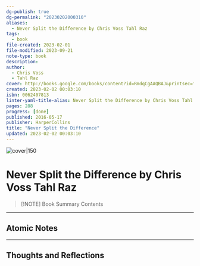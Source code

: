 ```yaml
---
dg-publish: true
dg-permalink: "20230202000310"
aliases:
  - Never Split the Difference by Chris Voss Tahl Raz
tags:
  - book
file-created: 2023-02-01
file-modified: 2023-09-21
note-type: book 
description: 
author:
  - Chris Voss
  - Tahl Raz
cover: http://books.google.com/books/content?id=RmdqCgAAQBAJ&printsec=frontcover&img=1&zoom=1&edge=curl&source=gbs_api
created: 2023-02-02 00:03:10
isbn: 0062407813
linter-yaml-title-alias: Never Split the Difference by Chris Voss Tahl Raz
pages: 288
progress: [done]
published: 2016-05-17
publisher: HarperCollins
title: "Never Split the Difference"
updated: 2023-02-02 00:03:10
---
```


![cover|150](http://books.google.com/books/content?id=RmdqCgAAQBAJ&printsec=frontcover&img=1&zoom=1&edge=curl&source=gbs_api)

# Never Split the Difference by Chris Voss Tahl Raz

> [!NOTE] Book Summary
> Contents

---

## Atomic Notes

---

## Thoughts and Reflections
